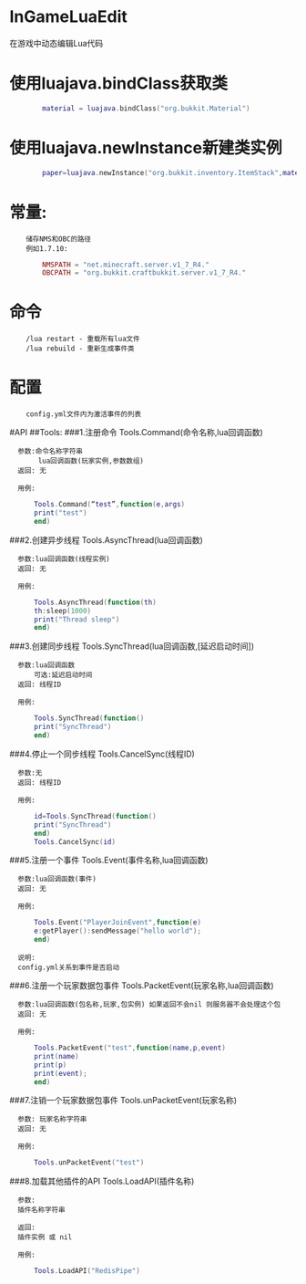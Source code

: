 # InGameLuaEdit
在游戏中动态编辑Lua代码
#		使用luajava.bindClass获取类
```lua
		material = luajava.bindClass("org.bukkit.Material")
```
#		使用luajava.newInstance新建类实例
```lua
		paper=luajava.newInstance("org.bukkit.inventory.ItemStack",material.PAPER)
```
# 常量:
		储存NMS和OBC的路径
		例如1.7.10:
```lua
		NMSPATH = "net.minecraft.server.v1_7_R4."
		OBCPATH = "org.bukkit.craftbukkit.server.v1_7_R4."
```

# 命令
		/lua restart - 重载所有lua文件
		/lua rebuild - 重新生成事件类
# 配置
		config.yml文件内为激活事件的列表

#API 
##Tools:
###1.注册命令
	  Tools.Command(命令名称,lua回调函数)
	  
	  参数:命令名称字符串
	       lua回调函数(玩家实例,参数数组)
	  返回: 无
	  
	  用例:
```lua
	  Tools.Command(“test”,function(e,args)
	  print("test")
	  end)
```

###2.创建异步线程
	  Tools.AsyncThread(lua回调函数)
	  
	  参数:lua回调函数(线程实例)
	  返回: 无
	  
	  用例:
```lua	  
	  Tools.AsyncThread(function(th)
	  th:sleep(1000)
	  print("Thread sleep")
	  end)
```

###3.创建同步线程
	  Tools.SyncThread(lua回调函数,[延迟启动时间])
	  
	  参数:lua回调函数
	      可选:延迟启动时间
	  返回: 线程ID
	  
	  用例:
```lua
	  Tools.SyncThread(function()
	  print("SyncThread")
	  end)
```

###4.停止一个同步线程
	  Tools.CancelSync(线程ID)
	  
	  参数:无
	  返回: 线程ID
	  
	  用例:
```lua
	  id=Tools.SyncThread(function()
	  print("SyncThread")
	  end)
	  Tools.CancelSync(id)
```

###5.注册一个事件
	  Tools.Event(事件名称,lua回调函数)
	  
	  参数:lua回调函数(事件)
	  返回: 无
	  
	  用例:
```lua
	  Tools.Event("PlayerJoinEvent",function(e)
	  e:getPlayer():sendMessage("hello world");
	  end)
```
	  说明:
	  config.yml关系到事件是否启动

###6.注册一个玩家数据包事件
	  Tools.PacketEvent(玩家名称,lua回调函数)
	  
	  参数:lua回调函数(包名称,玩家,包实例) 如果返回不会nil 则服务器不会处理这个包
	  返回: 无
	  
	  用例:
```lua
	  Tools.PacketEvent("test",function(name,p,event)
	  print(name)
	  print(p)
	  print(event);
	  end)
```

###7.注销一个玩家数据包事件
	  Tools.unPacketEvent(玩家名称)
	  
	  参数: 玩家名称字符串
	  返回: 无
	  
	  用例:
```lua
	  Tools.unPacketEvent("test")
```

###8.加载其他插件的API
	  Tools.LoadAPI(插件名称)
	  
	  参数: 
	  插件名称字符串
	  
	  返回: 
	  插件实例 或 nil
	  
	  用例:
```lua
	  Tools.LoadAPI("RedisPipe")
```






